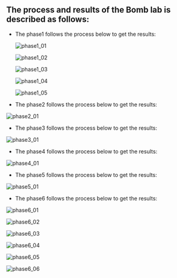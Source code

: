 ## The process and results of the Bomb lab is described as follows:

* The phase1 follows the process below to get the results:

  ![phase1_01](https://github.com/monster-caizi/The-labs-of-CMU-ICS/raw/master/bomb/Result/phase1_01.png "phase1_01")

  ![phase1_02](https://github.com/monster-caizi/The-labs-of-CMU-ICS/raw/master/bomb/Result/phase1_02.png "phase1_02")

  ![phase1_03](https://github.com/monster-caizi/The-labs-of-CMU-ICS/raw/master/bomb/Result/phase1_03.png "phase1_03")

  ![phase1_04](https://github.com/monster-caizi/The-labs-of-CMU-ICS/raw/master/bomb/Result/phase1_04.png "phase1_04")

  ![phase1_05](https://github.com/monster-caizi/The-labs-of-CMU-ICS/raw/master/bomb/Result/phase1_05.png "phase1_05")





* The phase2 follows the process below to get the results:

![phase2_01](https://github.com/monster-caizi/The-labs-of-CMU-ICS/raw/master/bomb/Result/phase2_1.png "phase2_01")

* The phase3 follows the process below to get the results:

![phase3_01](https://github.com/monster-caizi/The-labs-of-CMU-ICS/raw/master/bomb/Result/phase3_1.png "phase3_01")







* The phase4 follows the process below to get the results:

![phase4_01](https://github.com/monster-caizi/The-labs-of-CMU-ICS/raw/master/bomb/Result/phase4_1.png "phase4_01")





* The phase5 follows the process below to get the results:

![phase5_01](https://github.com/monster-caizi/The-labs-of-CMU-ICS/raw/master/bomb/Result/phase5_1.png "phase5_01")





* The phase6 follows the process below to get the results:

![phase6_01](https://github.com/monster-caizi/The-labs-of-CMU-ICS/raw/master/bomb/Result/phase6_7.png "phase6_01")

![phase6_02](https://github.com/monster-caizi/The-labs-of-CMU-ICS/raw/master/bomb/Result/phase6_8.png "phase6_02")

![phase6_03](https://github.com/monster-caizi/The-labs-of-CMU-ICS/raw/master/bomb/Result/phase6_3.png "phase6_03")

![phase6_04](https://github.com/monster-caizi/The-labs-of-CMU-ICS/raw/master/bomb/Result/phase6_4.png "phase6_04")

![phase6_05](https://github.com/monster-caizi/The-labs-of-CMU-ICS/raw/master/bomb/Result/phase6_5.png "phase6_05")

![phase6_06](https://github.com/monster-caizi/The-labs-of-CMU-ICS/raw/master/bomb/Result/phase6_6.png "phase6_06")

